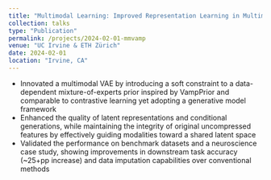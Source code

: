```yaml
---
title: "Multimodal Learning: Improved Representation Learning in Multimodal VAEs"
collection: talks
type: "Publication"
permalink: /projects/2024-02-01-mmvamp
venue: "UC Irvine & ETH Zürich"
date: 2024-02-01
location: "Irvine, CA"
---
```


* Innovated a multimodal VAE by introducing a soft constraint to a data-dependent mixture-of-experts prior inspired by VampPrior and comparable to contrastive learning yet adopting a generative model framework
* Enhanced the quality of latent representations and conditional generations, while maintaining the integrity of original uncompressed features by effectively guiding modalities toward a shared latent space 
* Validated the performance on benchmark datasets and a neuroscience case study, showing improvements in downstream task accuracy (~25+pp increase) and data imputation capabilities over conventional methods